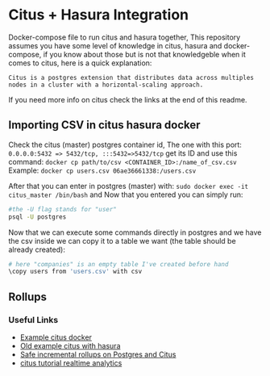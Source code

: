 # Citus + Hasura Integration
Docker-compose file to run citus and hasura together, This repository assumes you have some level of knowledge in citus, hasura and docker-compose, if you know about those but is not that knowledgeble when it comes to citus, here is a quick explanation:

```
Citus is a postgres extension that distributes data across multiples nodes in a cluster with a horizontal-scaling approach.
```
If you need more info on citus check the links at the end of this readme.

## Importing CSV in citus hasura docker
Check the citus (master) postgres container id, The one with this port:
`0.0.0.0:5432 => 5432/tcp, :::5432=>5432/tcp`
get its ID and use this command:
`docker cp path/to/csv <CONTAINER_ID>:/name_of_csv.csv`
Example:
`docker cp users.csv 06ae36661338:/users.csv`

After that you can enter in postgres (master) with:
`sudo docker exec -it citus_master /bin/bash`
and Now that you entered you can simply run:
```bash
#the -U flag stands for "user"
psql -U postgres
```

Now that we can execute some commands directly in postgres and we have the csv inside
we can copy it to a table we want (the table should be already created):
```bash
# here "companies" is an empty table I've created before hand
\copy users from 'users.csv' with csv
```

## Rollups

### Useful Links
- [Example citus docker](https://github.com/citusdata/docker/blob/master/docker-compose.yml)
- [Old example citus with hasura](https://github.com/rongfengliang/citus-hasura-graphql)
- [Safe incremental rollups on Postgres and Citus](https://gist.github.com/marcocitus/1ac72e7533dbb01801973ee51f89fecf)
- [citus tutorial realtime analytics](https://docs.citusdata.com/en/v11.0/get_started/tutorial_realtime_analytics.html)